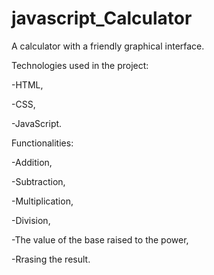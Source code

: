 # javascript_Calculator

A calculator with a friendly graphical interface.

Technologies used in the project:

-HTML,

-CSS,

-JavaScript.

Functionalities:

-Addition,

-Subtraction,

-Multiplication,

-Division,

-The value of the base raised to the power,

-Rrasing the result.
